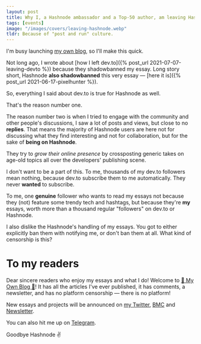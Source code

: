 ```yaml
---
layout: post
title: Why I, a Hashnode ambassador and a Top-50 author, am leaving Hashnode
tags: [events]
image: "/images/covers/leaving-hashnode.webp"
tldr: Because of "post and run" culture.
---
```


I'm busy launching [my own blog](https://miloslav.website/blog/), so I'll make this quick.

Not long ago, I wrote about [how I left dev.to]({% post_url 2021-07-07-leaving-devto %}) because they shadowbanned my essay. Long story short, Hashnode **also shadowbanned** this very essay — [here it is]({% post_url 2021-06-17-pixelhunter %}).

So, everything I said about dev.to is true for Hashnode as well.

That's the reason number one.

The reason number two is when I tried to engage with the community and other people's discussions, I saw a lot of posts and views, but close to no **replies**. That means the majority of Hashnode users are here not for discussing what they find interesting and not for collaboration, but for the sake of **being on Hashnode**.

They try to _grow their online presence_ by crossposting generic takes on age-old topics all over the developers' publishing scene.

I don't want to be a part of this. To me, thousands of my dev.to followers mean nothing, because dev.to subscribe them to me automatically. They never **wanted** to subscribe.

To me, one **genuine** follower who wants to read my essays not because they (not) feature some trendy tech and hashtags, but because they're **my** essays, worth more than a thousand regular "followers" on dev.to or Hashnode.

I also dislike the Hashnode's handling of my essays. You got to either explicitly ban them with notifying me, or don't ban them at all. What kind of censorship is this?

# To my readers

Dear sincere readers who enjoy my essays and what I do! Welcome to [🎉 My Own Blog 🎉](https://miloslav.website/blog/)! It has all the articles I've ever published, it has comments, a newsletter, and has no platform censorship — there is no platform!

New essays and projects will be announced on [my Twitter](https://twitter.com/mvoloskov), [BMC](https://www.buymeacoffee.com/mvoloskov) and [Newsletter](https://miloslav.substack.com/).

You can also hit me up on [Telegram](https://t.me/mvoloskov).

Goodbye Hashnode ✌️
